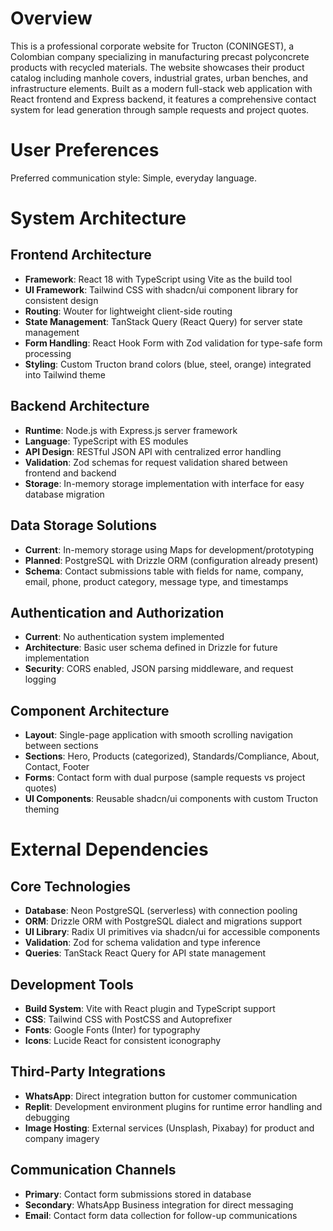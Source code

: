 # Overview

This is a professional corporate website for Tructon (CONINGEST), a Colombian company specializing in manufacturing precast polyconcrete products with recycled materials. The website showcases their product catalog including manhole covers, industrial grates, urban benches, and infrastructure elements. Built as a modern full-stack web application with React frontend and Express backend, it features a comprehensive contact system for lead generation through sample requests and project quotes.

# User Preferences

Preferred communication style: Simple, everyday language.

# System Architecture

## Frontend Architecture
- **Framework**: React 18 with TypeScript using Vite as the build tool
- **UI Framework**: Tailwind CSS with shadcn/ui component library for consistent design
- **Routing**: Wouter for lightweight client-side routing
- **State Management**: TanStack Query (React Query) for server state management
- **Form Handling**: React Hook Form with Zod validation for type-safe form processing
- **Styling**: Custom Tructon brand colors (blue, steel, orange) integrated into Tailwind theme

## Backend Architecture
- **Runtime**: Node.js with Express.js server framework
- **Language**: TypeScript with ES modules
- **API Design**: RESTful JSON API with centralized error handling
- **Validation**: Zod schemas for request validation shared between frontend and backend
- **Storage**: In-memory storage implementation with interface for easy database migration

## Data Storage Solutions
- **Current**: In-memory storage using Maps for development/prototyping
- **Planned**: PostgreSQL with Drizzle ORM (configuration already present)
- **Schema**: Contact submissions table with fields for name, company, email, phone, product category, message type, and timestamps

## Authentication and Authorization
- **Current**: No authentication system implemented
- **Architecture**: Basic user schema defined in Drizzle for future implementation
- **Security**: CORS enabled, JSON parsing middleware, and request logging

## Component Architecture
- **Layout**: Single-page application with smooth scrolling navigation between sections
- **Sections**: Hero, Products (categorized), Standards/Compliance, About, Contact, Footer
- **Forms**: Contact form with dual purpose (sample requests vs project quotes)
- **UI Components**: Reusable shadcn/ui components with custom Tructon theming

# External Dependencies

## Core Technologies
- **Database**: Neon PostgreSQL (serverless) with connection pooling
- **ORM**: Drizzle ORM with PostgreSQL dialect and migrations support
- **UI Library**: Radix UI primitives via shadcn/ui for accessible components
- **Validation**: Zod for schema validation and type inference
- **Queries**: TanStack React Query for API state management

## Development Tools
- **Build System**: Vite with React plugin and TypeScript support
- **CSS**: Tailwind CSS with PostCSS and Autoprefixer
- **Fonts**: Google Fonts (Inter) for typography
- **Icons**: Lucide React for consistent iconography

## Third-Party Integrations
- **WhatsApp**: Direct integration button for customer communication
- **Replit**: Development environment plugins for runtime error handling and debugging
- **Image Hosting**: External services (Unsplash, Pixabay) for product and company imagery

## Communication Channels
- **Primary**: Contact form submissions stored in database
- **Secondary**: WhatsApp Business integration for direct messaging
- **Email**: Contact form data collection for follow-up communications